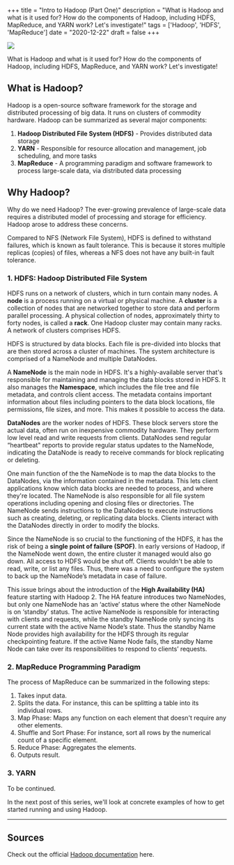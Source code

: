 +++
title = "Intro to Hadoop (Part One)"
description = "What is Hadoop and what is it used for? How do the components of Hadoop, including HDFS, MapReduce, and YARN work? Let's investigate!"
tags = ['Hadoop', 'HDFS', 'MapReduce']
date = "2020-12-22"
draft = false
+++

![](/../images/hadoop-logo.png)

What is Hadoop and what is it used for? How do the components of Hadoop, including HDFS, MapReduce, and YARN work? Let's investigate!

## What is Hadoop?

Hadoop is a open-source software framework for the storage and distributed processing of big data. It runs on clusters of commodity hardware. Hadoop can be summarized as several major components:

1. **Hadoop Distributed File System (HDFS)** - Provides distributed data storage
2. **YARN** - Responsible for resource allocation and management, job scheduling, and more tasks
3. **MapReduce** - A programming paradigm and software framework to process large-scale data, via distributed data processing


## Why Hadoop?

Why do we need Hadoop? The ever-growing prevalence of large-scale data requires a distributed model of processing and storage for efficiency. Hadoop arose to address these concerns.

Compared to NFS (Network File System), HDFS is defined to withstand failures, which is known as fault tolerance. This is because it stores multiple replicas (copies) of files, whereas a NFS does not have any built-in fault tolerance.


### 1. HDFS: Hadoop Distributed File System

HDFS runs on a network of clusters, which in turn contain many nodes. A **node** is a process running on a virtual or physical machine. A **cluster** is a collection of nodes that are networked together to store data and perform parallel processing. A physical collection of nodes, approximately thirty to forty nodes, is called a **rack**. One Hadoop cluster may contain many racks. A network of clusters comprises HDFS.

HDFS is structured by data blocks. Each file is pre-divided into blocks that are then stored across a cluster of machines. The system architecture is comprised of a NameNode and multiple DataNodes.

A **NameNode** is the main node in HDFS. It's a highly-available server that's responsible for maintaining and managing the data blocks stored in HDFS. It also manages the **Namespace**, which includes the file tree and file metadata, and controls client access. The metadata contains important information about files including pointers to the data block locations, file permissions, file sizes, and more. This makes it possible to access the data.

**DataNodes** are the worker nodes of HDFS. These block servers store the actual data, often run on inexpensive commodity hardware. They perform low level read and write requests from clients. DataNodes send regular “heartbeat" reports to provide regular status updates to the NameNode, indicating the DataNode is ready to receive commands for block replicating or deleting.

One main function of the the NameNode is to map the data blocks to the DataNodes, via the information contained in the metadata. This lets client applications know which data blocks are needed to process, and where they're located. The NameNode is also responsible for all file system operations including opening and closing files or directories. The NameNode sends instructions to the DataNodes to execute instructions such as creating, deleting, or replicating data blocks. Clients interact with the DataNodes directly in order to modify the blocks. 

Since the NameNode is so crucial to the functioning of the HDFS, it has the risk of being a **single point of failure (SPOF)**. In early versions of Hadoop, if the NameNode went down, the entire cluster it managed would also go down. All access to HDFS would be shut off. Clients wouldn't be able to read, write, or list any files. Thus, there was a need to configure the system to back up the NameNode’s metadata in case of failure. 

This issue brings about the introduction of the **High Availability (HA)** feature starting with Hadoop 2. The HA feature introduces two NameNodes, but only one NameNode has an ‘active’ status where the other NameNode is on ‘standby’ status. The active NameNode is responsible for interacting with clients and requests, while the standby NameNode only syncing its current state with the active Name Node’s state. Thus the standby Name Node provides high availability for the HDFS through its regular checkpointing feature. If the active Name Node fails, the standby Name Node can take over its responsibilities to respond to clients’ requests. 


### 2. MapReduce Programming Paradigm

The process of MapReduce can be summarized in the following steps:

1. Takes input data.
2. Splits the data. For instance, this can be splitting a table into its individual rows.
3. Map Phase: Maps any function on each element that doesn't require any other elements.
4. Shuffle and Sort Phase: For instance, sort all rows by the numerical count of a specific element.
5. Reduce Phase: Aggregates the elements. 
6. Outputs result.


### 3. YARN

To be continued.


In the next post of this series, we'll look at concrete examples of how to get started running and using Hadoop.


---


## Sources

Check out the official [Hadoop documentation](http://hadoop.apache.org/docs/current/) here.